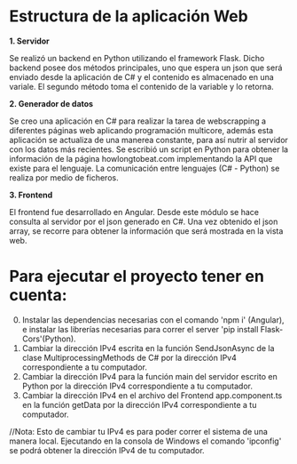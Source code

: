 # Estructura de la aplicación Web

**1. Servidor**

Se realizó un backend en Python utilizando el framework Flask. Dicho backend posee dos métodos principales, uno que espera un json que será enviado desde la aplicación de C# y el contenido es almacenado en una variale. El segundo método toma el contenido de la variable y lo retorna.

**2. Generador de datos**

Se creo una aplicación en C# para realizar la tarea de webscrapping a diferentes páginas web aplicando programación multicore, además esta aplicación se actualiza de una manerea constante, para así nutrir al servidor con los datos más recientes. Se escribió un script en Python para obtener la información de la página howlongtobeat.com implementando la API que existe para el lenguaje. La comunicación entre lenguajes (C# - Python) se realiza por medio de ficheros.

**3. Frontend**

El frontend fue desarrollado en Angular. Desde este módulo se hace consulta al servidor por el json generado en C#. Una vez obtenido el json array, se recorre para obtener la información que será mostrada en la vista web.

# Para ejecutar el proyecto tener en cuenta:

0. Instalar las dependencias necesarias con el comando 'npm i' (Angular), e instalar las librerías necesarias para correr el server 'pip install Flask-Cors'(Python). 
1. Cambiar la dirección IPv4 escrita en la función SendJsonAsync de la clase MultiprocessingMethods de C# por la dirección IPv4 correspondiente a tu computador.
2. Cambiar la dirección IPv4 para la función main del servidor escrito en Python por la dirección IPv4 correspondiente a tu computador.
3. Cambiar la dirección IPv4 en el archivo del Frontend app.component.ts en la función getData por la dirección IPv4 correspondiente a tu computador.

//Nota: Esto de cambiar tu IPv4 es para poder correr el sistema de una manera local. Ejecutando en la consola de Windows el comando 'ipconfig' se podrá obtener la dirección IPv4 de tu computador.